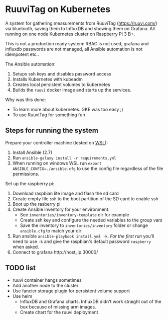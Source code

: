 # RuuviTag on Kubernetes

A system for gathering measurements from RuuviTag (https://ruuvi.com/) via bluetooth, saving them to InfluxDB and showing them on Grafana. All running on one node Kubernetes cluster on Raspberry Pi 3 B+.

This is not a production ready system: RBAC is not used, grafana and influxdb passwords are not managed, all Ansible automation is not idempotent etc..

The Ansible automation:
1. Setups ssh keys and disables password access
1. Installs Kubernetes with kubeadm
1. Creates local persistent volumes to kubernetes
1. Builds the `ruuvi` docker image and starts up the services.

Why was this done:
- To learn more about kubernetes. GKE was too easy ;)
- To use RuuviTag for something fun

## Steps for running the system

Prepare your controller machine (tested on [WSL](https://docs.microsoft.com/en-us/windows/wsl/install-win10)):
1. Install Ansible (2.7)
1. Run `ansible-galaxy install -r requirements.yml`
1. When running on windows WSL run `export ANSIBLE_CONFIG=./ansible.cfg` to use the config file regardless of the file permissions.

Set up the raspberry pi:
1. Download raspbian lite image and flash the sd card
1. Create empty file `ssh` to the boot partition of the SD card to enable ssh
1. Boot up the rasberry pi
1. Create Ansible inventory for your environment.
    - See `inventories/inventory-template` dir for example
    - Create ssh key and configure the needed variables to the group vars
    - Save the inventory to `inventories/inventory` folder or change `ansible.cfg` to match your dir
1. Run ansible `ansible-playbook install.yml -k`. *For the first run* you'll need to use `-k` and give the raspbian's default password `raspberry` when asked.
1. Connect to grafana http://host_ip:30000/

## TODO list

- ruuvi container hangs sometimes
- Add another node to the cluster
- Use fancier storage plugin for persistent volume support
- Use helm
    - InfluxDB and Grafana charts. InfluxDB didn't work straight out of the box because of missing arm images.
    - Create chart for the ruuvi deployment
